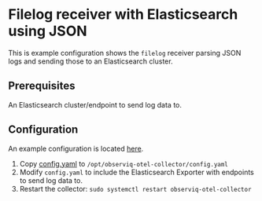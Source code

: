# Filelog receiver with Elasticsearch using JSON

This is example configuration shows the `filelog` receiver parsing JSON logs and sending those to an Elasticsearch cluster.

## Prerequisites

An Elasticsearch cluster/endpoint to send log data to.

## Configuration

An example configuration is located [here](./config.yaml).

1. Copy [config.yaml](./config.yaml) to `/opt/observiq-otel-collector/config.yaml`
2. Modify `config.yaml` to include the Elasticsearch Exporter with endpoints to send log data to.
3. Restart the collector: `sudo systemctl restart observiq-otel-collector`
